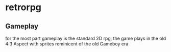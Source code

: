 # retrorpg

## Gameplay
for the most part gameplay is the standard 2D rpg,
the game plays in the old 4:3 Aspect with sprites reminicent of the old Gameboy era
